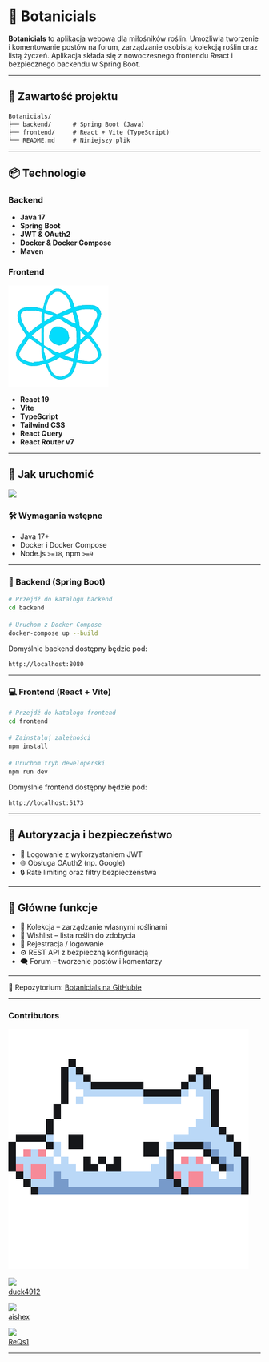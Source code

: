 # 🌿 Botanicials

**Botanicials** to aplikacja webowa dla miłośników roślin. Umożliwia tworzenie i komentowanie postów na forum, zarządzanie osobistą 
  kolekcją roślin oraz listą życzeń. Aplikacja składa się z nowoczesnego frontendu React i bezpiecznego backendu w Spring Boot.

---

## 🧩 Zawartość projektu

```
Botanicials/
├── backend/      # Spring Boot (Java)
├── frontend/     # React + Vite (TypeScript)
└── README.md     # Niniejszy plik
```

---

## 📦 Technologie

### Backend
- **Java 17**
- **Spring Boot**
- **JWT & OAuth2**
- **Docker & Docker Compose**
- **Maven**

### Frontend
![](react.gif)
- **React 19**
- **Vite**
- **TypeScript**
- **Tailwind CSS**
- **React Query**
- **React Router v7**

---

## 🚀 Jak uruchomić
![](loading.gif)
### 🛠 Wymagania wstępne

- Java 17+
- Docker i Docker Compose
- Node.js `>=18`, npm `>=9`

---

### 🧪 Backend (Spring Boot)

```bash
# Przejdź do katalogu backend
cd backend

# Uruchom z Docker Compose
docker-compose up --build
```

Domyślnie backend dostępny będzie pod:
```
http://localhost:8080
```

---

### 💻 Frontend (React + Vite)

```bash
# Przejdź do katalogu frontend
cd frontend

# Zainstaluj zależności
npm install

# Uruchom tryb deweloperski
npm run dev
```

Domyślnie frontend dostępny będzie pod:
```
http://localhost:5173
```

---

## 🔐 Autoryzacja i bezpieczeństwo

- 🔑 Logowanie z wykorzystaniem JWT
- 🌐 Obsługa OAuth2 (np. Google)
- 🔒 Rate limiting oraz filtry bezpieczeństwa

---

## 🧰 Główne funkcje

- 🌱 Kolekcja – zarządzanie własnymi roślinami
- 🌿 Wishlist – lista roślin do zdobycia
- 👥 Rejestracja / logowanie
- ⚙️ REST API z bezpieczną konfiguracją
- 🗨️ Forum – tworzenie postów i komentarzy

---

🔗 Repozytorium: [Botanicials na GitHubie](https://github.com/aishex/Botanicials)

---

### Contributors

![](cat.gif)

[<img src="https://github.com/duck4912.png" width="50"/>](https://github.com/duck4912)  
[duck4912](https://github.com/duck4912)

[<img src="https://github.com/aishex.png" width="50"/>](https://github.com/aishex)  
[aishex](https://github.com/aishex)

[<img src="https://github.com/ReQs1.png" width="50"/>](https://github.com/ReQs1)  
[ReQs1](https://github.com/ReQs1)

---

